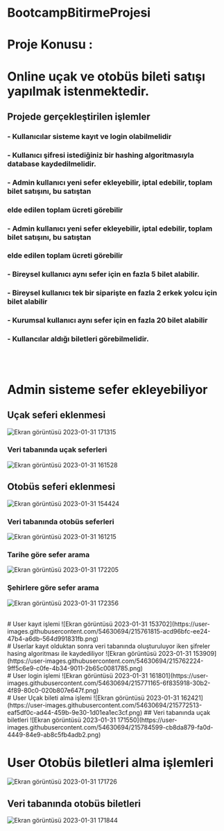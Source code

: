 # BootcampBitirmeProjesi

# Proje Konusu : 
# Online uçak ve otobüs bileti satışı yapılmak istenmektedir.
## Projede gerçekleştirilen işlemler

### -  Kullanıcılar sisteme kayıt ve login olabilmelidir
### -  Kullanıcı şifresi istediğiniz bir hashing algoritmasıyla database kaydedilmelidir.
### -  Admin kullanıcı yeni sefer ekleyebilir, iptal edebilir, toplam bilet satışını, bu satıştan 
### elde edilen toplam ücreti görebilir
### -  Admin kullanıcı yeni sefer ekleyebilir, iptal edebilir, toplam bilet satışını, bu satıştan 
### elde edilen toplam ücreti görebilir
### -  Bireysel kullanıcı aynı sefer için en fazla 5 bilet alabilir.
### -  Bireysel kullanıcı tek bir siparişte en fazla 2 erkek yolcu için bilet alabilir
### -  Kurumsal kullanıcı aynı sefer için en fazla 20 bilet alabilir
### -  Kullancılar aldığı biletleri görebilmelidir. 

<br><br> 
# Admin sisteme sefer ekleyebiliyor
## Uçak seferi eklenmesi
![Ekran görüntüsü 2023-01-31 171315](https://user-images.githubusercontent.com/54630694/215784089-3b999a15-99dc-4190-84ff-416762d95de9.png)
### Veri tabanında uçak seferleri
![Ekran görüntüsü 2023-01-31 161528](https://user-images.githubusercontent.com/54630694/215770485-7056b508-206c-45dd-a367-6c161b1cf7cc.png)
<br> 
## Otobüs seferi eklenmesi
![Ekran görüntüsü 2023-01-31 154424](https://user-images.githubusercontent.com/54630694/215763352-411de45d-9640-45a7-882f-952273070854.png)
### Veri tabanında otobüs seferleri
![Ekran görüntüsü 2023-01-31 161215](https://user-images.githubusercontent.com/54630694/215769587-52e9a024-fb26-45dc-a0ad-bb7b1536e0f4.png)

### Tarihe göre sefer arama
![Ekran görüntüsü 2023-01-31 172205](https://user-images.githubusercontent.com/54630694/215786136-025a8765-de11-4a73-b69a-9ebbcef64de5.png)

### Şehirlere göre sefer arama
![Ekran görüntüsü 2023-01-31 172356](https://user-images.githubusercontent.com/54630694/215786598-fdd036f0-e968-48c5-b1e0-975f6b3b2aac.png)

<br>
# User kayıt işlemi
![Ekran görüntüsü 2023-01-31 153702](https://user-images.githubusercontent.com/54630694/215761815-acd96bfc-ee24-47b4-a6db-564d991831fb.png)
<br>
# Userlar kayıt olduktan sonra veri tabanında oluşturuluyor iken şifreler hasing algoritması ile kaydediliyor
![Ekran görüntüsü 2023-01-31 153909](https://user-images.githubusercontent.com/54630694/215762224-9ff5c6e9-c0fe-4b34-9011-2b65c0081785.png)
<br>
# User login işlemi
![Ekran görüntüsü 2023-01-31 161801](https://user-images.githubusercontent.com/54630694/215771165-6f835918-30b2-4f89-80c0-020b807e647f.png)
<br>
# User Uçak bileti alma işlemi 
![Ekran görüntüsü 2023-01-31 162421](https://user-images.githubusercontent.com/54630694/215772513-eaf5df0c-ad44-459b-9e30-1d01ea1ec3cf.png)
## Veri tabanında uçak biletleri
![Ekran görüntüsü 2023-01-31 171550](https://user-images.githubusercontent.com/54630694/215784599-cb8da879-fa0d-4449-84e9-ab8c5fb4adb2.png)
<br>

# User Otobüs biletleri alma işlemleri
![Ekran görüntüsü 2023-01-31 171726](https://user-images.githubusercontent.com/54630694/215784979-d7bc8d76-b3fb-4eab-a1da-059cb23a219e.png)
## Veri tabanında otobüs biletleri
![Ekran görüntüsü 2023-01-31 171844](https://user-images.githubusercontent.com/54630694/215785299-1924e09a-2b9d-459f-97a4-c54e297a311b.png)
<br>





